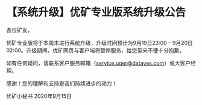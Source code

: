 # 【系统升级】优矿专业版系统升级公告

各位矿友，

优矿专业版将于本周末进行系统升级，升级时间预计为9月19日23:00 – 9月20日02:00。升级期间，优矿网页与客户端将暂停服务，给您带来不便十分抱歉。

如有任何疑问，请联系客户服务邮箱（service.uqer@datayes.com）或大客户经理。

感谢！您的理解和支持是我们持续进步的动力！

优矿小秘书
2020年9月15日